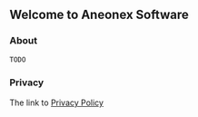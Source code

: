 ## Welcome to Aneonex Software

### About
```markdown
TODO
```

### Privacy
The link to [Privacy Policy](/policy/privacy_policy)
